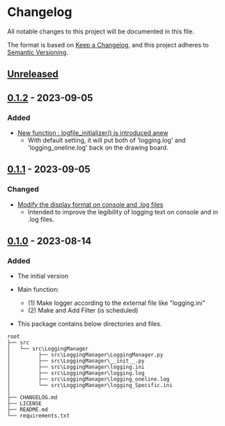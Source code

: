 # Changelog

All notable changes to this project will be documented in this file.

The format is based on [Keep a Changelog](https://keepachangelog.com/en/1.0.0/),
and this project adheres to [Semantic Versioning](https://semver.org/spec/v2.0.0.html).

## [Unreleased]

## [0.1.2] - 2023-09-05
### Added
- [New function : logfile_initializer() is introduced anew](README.md#012-new-function--logfileinitializer-is-introduced-anew)
  - With default setting, it will put both of 'logging.log' and 'logging_oneline.log' back on the drawing board.

## [0.1.1] - 2023-09-05
### Changed
- [Modify the display format on console and .log files](README.md#011-modify-the-display-format-on-console-and-log-files)
  - Intended to improve the legibility of logging text  on console and in .log files. 

## [0.1.0] - 2023-08-14

### Added
- The initial version 
- Main function:
  -  (1) Make logger according to the external file like "logging.ini"
  -  (2) Make and Add Filter (is scheduled)

- This package contains below directories and files.

```
root
├── src
│   └── src\LoggingManager
│         ├── src\LoggingManager\LoggingManager.py
│         ├── src\LoggingManager\__init__.py
│         ├── src\LoggingManager\logging.ini
│         ├── src\LoggingManager\logging.log
│         ├── src\LoggingManager\logging_oneline.log
│         └── src\LoggingManager\logging_Specific.ini
│
├── CHANGELOG.md
├── LICENSE
├── README.md
└── requirements.txt
```

[unreleased]: https://github.com/NatsuSolar/LoggingManager/compare/0.1.2...HEAD
[0.1.2]: https://github.com/NatsuSolar/LoggingManager/compare/0.1.1...0.1.2
[0.1.1]: https://github.com/NatsuSolar/LoggingManager/compare/0.1.0...0.1.1
[0.1.0]: https://github.com/NatsuSolar/LoggingManager/releases/tag/0.1.0